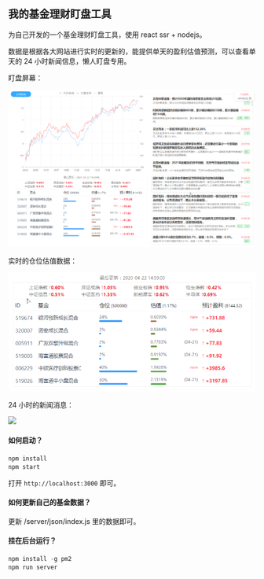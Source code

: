 ## 我的基金理财盯盘工具

为自己开发的一个基金理财盯盘工具，使用 react ssr + nodejs。

数据是根据各大网站进行实时的更新的，能提供单天的盈利估值预测，可以查看单天的 24 小时新闻信息，懒人盯盘专用。

盯盘屏幕：

![](./demo/20200422211011.png)

实时的仓位估值数据：

![](./demo/20200422211447.png)

24 小时的新闻消息：

![](./demo/)

#### 如何启动？

```js
npm install
npm start
```
打开 `http://localhost:3000` 即可。

#### 如何更新自己的基金数据？

更新 /server/json/index.js 里的数据即可。

#### 挂在后台运行？

```js
npm install -g pm2
npm run server
```

